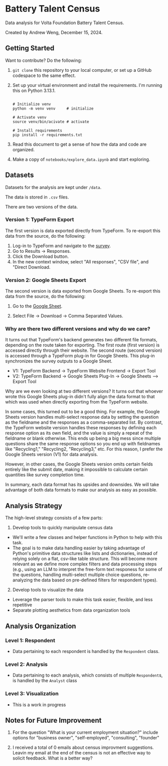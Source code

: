 # Battery Talent Census

Data analysis for Volta Foundation Battery Talent Census.

Created by Andrew Weng, December 15, 2024.

## Getting Started

Want to contribute? Do the following:

1. `git clone` this repository to your local computer, or set up a GitHub
   codespace to the same effect.

2. Set up your virtual environment and install the requirements. I'm running
   this on Python 3.13.1.

   ```

   # Initialize venv
   python -m venv venv     # initialize

   # Activate venv
   source venv/bin/acivate # activate

   # Install requirements
   pip install -r requirements.txt
   ```

3. Read this document to get a sense of how the data and code are organized.

4. Make a copy of `notebooks/explore_data.ipynb` and start exploring.


## Datasets

Datasets for the analysis are kept under `/data`.

The data is stored in `.csv` files.

There are two versions of the data.

### Version 1: TypeForm Export

The first version is data exported directly from TypeForm. To re-export this
data from the source, do the following:

1. Log-in to TypeForm and navigate to the [survey](admin.typeform.com/form/itoCIUOZ).
2. Go to Results -> Responses.
3. Click the Download button.
4. In the new context window, select "All responses", "CSV file", and "Direct
   Download.

### Version 2: Google Sheets Export

The second version is data exported from Google Sheets. To re-export this data
from the source, do the following:

1. Go to the [Google Sheet](
   https://docs.google.com/spreadsheets/d/1QgFnh5DXG-ipHK7vciFbEc9EIJrvXP1HTg7c2Je8B1g/edit?usp=sharing).

2. Select File -> Download -> Comma Separated Values.

### Why are there two different versions and why do we care?

It turns out that TypeForm's backend generates two different file formats,
depending on the route taken for exporting. The first route (first version) is
accessed directly through their website. The second route (second version) is
accessed through a TypeForm plug-in for Google Sheets. This plug-in synchronizes
the survey outputs to a Google Sheet.

- V1: TypeForm Backend -> TypeForm Website Frontend -> Export Tool
- V2: TypeForm Backend -> Google Sheets Plug-In -> Google Sheets --> Export Tool

Why are we even looking at two different versions? It turns out that whoever wrote this Google Sheets plug-in didn't fully align
the data format to that which was used when directly exporting from the TypeForm
website.

In some cases, this turned out to be a good thing. For example, the Google Sheets
version handles multi-select response data by setting the question as the
fieldname and the responses as a comma-separated list. By contrast, the TypeForm
website version handles these responses by defining each response option as its
own field, and the value is simply a repeat of the fieldname or blank otherwise.
This ends up being a big mess since multiple questions share the same response
options so you end up with fieldnames like "Recycling1," "Recycling2,
"Recycling3," etc. For this reason, I prefer the Google Sheets version (V1) for
data analysis.

However, in other cases, the Google Sheets version omits certain fields
entirely like the submit date, making it impossible to calculate certain
quantities like survey completion time.

In summary, each data format has its upsides and downsides. We will take
advantage of both data formats to make our analysis as easy as possible.

## Analysis Strategy

The high-level strategy consists of a few parts:

1. Develop tools to quickly manipulate census data
  - We'll write a few classes and helper functions in Python to help with this
    task.
  - The goal is to make data handling easier by taking advantage of Python's
    primitive data structures like lists and dictionaries, instead of relying
    solely on a flat, csv-like table structure. This will become more relevant
    as we define more complex filters and data processing steps (e.g., using an
    LLM to interpret the free-form text responess for some of the questions,
    handling multi-select multiple choice questions, re-analyzing the data based
    on pre-defined filters for respondent types).

2.  Develop tools to visualize the data
  - Leverage the parser tools to make this task easier, flexible, and less
    repetitive
  - Separate plotting aesthetics from data organization tools

## Analysis Organization

### Level 1: Respondent

- Data pertaining to each respondent is handled by the `Respondent` class.

### Level 2: Analysis

- Data pertaining to each analysis, which consists of multiple `Respondent`s, is
  handled by the `Analyst` class

### Level 3: Visualization

- This is a work in progress


## Notes for Future Improvement

1. For the question "What is your current employment situation?" include options
   for "business owner", "self-employed", "consulting", "founder"

2. I received a total of 0 emails about census improvment suggestions. Leavin my
   email at the end of the census is not an effective way to solicit feedback.
   What is a better way?
